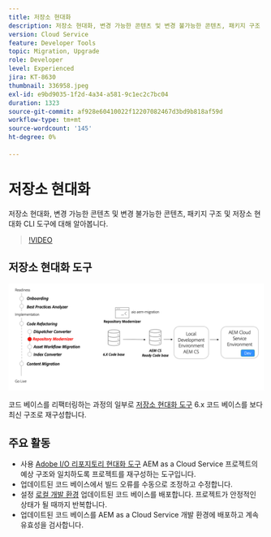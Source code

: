 ```yaml
---
title: 저장소 현대화
description: 저장소 현대화, 변경 가능한 콘텐츠 및 변경 불가능한 콘텐츠, 패키지 구조 및 저장소 현대화 CLI 도구에 대해 알아봅니다.
version: Cloud Service
feature: Developer Tools
topic: Migration, Upgrade
role: Developer
level: Experienced
jira: KT-8630
thumbnail: 336958.jpeg
exl-id: e9bd9035-1f2d-4a34-a581-9c1ec2c7bc04
duration: 1323
source-git-commit: af928e60410022f12207082467d3bd9b818af59d
workflow-type: tm+mt
source-wordcount: '145'
ht-degree: 0%

---
```


# 저장소 현대화

저장소 현대화, 변경 가능한 콘텐츠 및 변경 불가능한 콘텐츠, 패키지 구조 및 저장소 현대화 CLI 도구에 대해 알아봅니다.

>[!VIDEO](https://video.tv.adobe.com/v/336958?quality=12&learn=on)

## 저장소 현대화 도구

![저장소 현대화 도구](./assets/repository-modernizer.png)

코드 베이스를 리팩터링하는 과정의 일부로 [저장소 현대화 도구](https://experienceleague.adobe.com/docs/experience-manager-cloud-service/moving/refactoring-tools/repo-modernizer.html) 6.x 코드 베이스를 보다 최신 구조로 재구성합니다.

## 주요 활동

* 사용 [Adobe I/O 리포지토리 현대화 도구](https://github.com/adobe/aio-cli-plugin-aem-cloud-service-migration#command-aio-aem-migrationrepository-modernizer) AEM as a Cloud Service 프로젝트의 예상 구조와 일치하도록 프로젝트를 재구성하는 도구입니다.
* 업데이트된 코드 베이스에서 빌드 오류를 수동으로 조정하고 수정합니다.
* 설정 [로컬 개발 환경](https://experienceleague.adobe.com/docs/experience-manager-learn/cloud-service/local-development-environment-set-up/overview.html?lang=ko-KR) 업데이트된 코드 베이스를 배포합니다. 프로젝트가 안정적인 상태가 될 때까지 반복합니다.
* 업데이트된 코드 베이스를 AEM as a Cloud Service 개발 환경에 배포하고 계속 유효성을 검사합니다.
